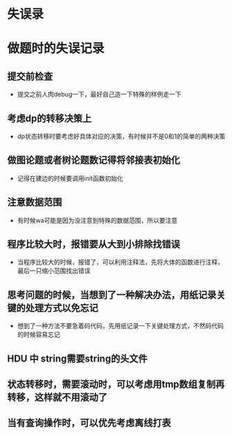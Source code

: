 # 失误录


<!--more-->

# 做题时的失误记录

## 提交前检查

- 提交之前人肉debug一下，最好自己造一下特殊的样例走一下

## 考虑dp的转移决策上

- dp状态转移时要考虑好具体对应的决策，有时候并不是0和1的简单的两种决策

## 做图论题或者树论题数记得将邻接表初始化

- 记得在建边的时候要调用init函数初始化

## 注意数据范围

- 有时候wa可能是因为没注意到特殊的数据范围，所以要注意

## 程序比较大时，报错要从大到小排除找错误

- 当程序比较大的时候，报错了，可以利用注释法，先将大体的函数进行注释，最后一只缩小范围找出错误

## 思考问题的时候，当想到了一种解决办法，用纸记录关键的处理方式以免忘记

- 想到了一种方法不要急着码代码，先用纸记录一下关键处理方式，不然码代码的时候容易忘记

## HDU 中 string需要string的头文件

## 状态转移时，需要滚动时，可以考虑用tmp数组复制再转移，这样就不用滚动了

## 当有查询操作时，可以优先考虑离线打表


